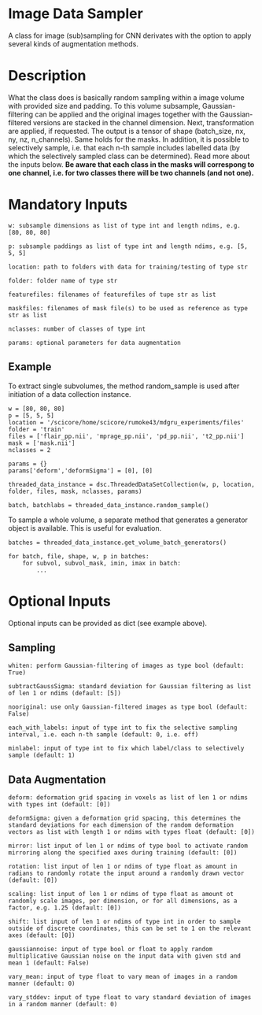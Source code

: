# Image Data Sampler
A class for image (sub)sampling for CNN derivates with the option to apply several kinds of augmentation methods.

Description
===========

What the class does is basically random sampling within a image volume with provided size and padding. To this volume subsample, Gaussian-filtering can be applied and the original images together with the Gaussian-filtered versions are stacked in the channel dimension. Next, transformation are applied, if requested. The output is a tensor of shape (batch_size, nx, ny, nz, n_channels). Same holds for the masks. In addition, it is possible to selectively sample, i.e. that each n-th sample includes labelled data (by which the selectively sampled class can be determined). Read more about the inputs below.
**Be aware that each class in the masks will correspong to one channel, i.e. for two classes there will be two channels (and not one).**


Mandatory Inputs
================



    w: subsample dimensions as list of type int and length ndims, e.g. [80, 80, 80]
    
    p: subsample paddings as list of type int and length ndims, e.g. [5, 5, 5]
    
    location: path to folders with data for training/testing of type str
    
    folder: folder name of type str
    
    featurefiles: filenames of featurefiles of tupe str as list
    
    maskfiles: filenames of mask file(s) to be used as reference as type str as list
    
    nclasses: number of classes of type int
    
    params: optional parameters for data augmentation
    
    
Example
-------

To extract single subvolumes, the method random_sample is used after initiation of a data collection instance.

    w = [80, 80, 80]
    p = [5, 5, 5]
    location = '/scicore/home/scicore/rumoke43/mdgru_experiments/files'
    folder = 'train'
    files = ['flair_pp.nii', 'mprage_pp.nii', 'pd_pp.nii', 't2_pp.nii']
    mask = ['mask.nii']
    nclasses = 2
    
    params = {}
    params['deform','deformSigma'] = [0], [0]
    
    threaded_data_instance = dsc.ThreadedDataSetCollection(w, p, location, folder, files, mask, nclasses, params)
    
    batch, batchlabs = threaded_data_instance.random_sample()
    
To sample a whole volume, a separate method that generates a generator object is available. This is useful for evaluation.

    batches = threaded_data_instance.get_volume_batch_generators()
    
    for batch, file, shape, w, p in batches:
        for subvol, subvol_mask, imin, imax in batch:
            ...
            
            
Optional Inputs
===============

Optional inputs can be provided as dict (see example above).
    
Sampling
--------

    whiten: perform Gaussian-filtering of images as type bool (default: True)
    
    subtractGaussSigma: standard deviation for Gaussian filtering as list of len 1 or ndims (default: [5])
    
    nooriginal: use only Gaussian-filtered images as type bool (default: False)
    
    each_with_labels: input of type int to fix the selective sampling interval, i.e. each n-th sample (default: 0, i.e. off)
    
    minlabel: input of type int to fix which label/class to selectively sample (default: 1)
    
Data Augmentation
------------------

    deform: deformation grid spacing in voxels as list of len 1 or ndims with types int (default: [0])
    
    deformSigma: given a deformation grid spacing, this determines the standard deviations for each dimension of the random deformation vectors as list with length 1 or ndims with types float (default: [0])
    
    mirror: list input of len 1 or ndims of type bool to activate random mirroring along the specified axes during training (default: [0])
    
    rotation: list input of len 1 or ndims of type float as amount in radians to randomly rotate the input around a randomly drawn vector (default: [0])
    
    scaling: list input of len 1 or ndims of type float as amount ot randomly scale images, per dimension, or for all dimensions, as a factor, e.g. 1.25 (default: [0])
    
    shift: list input of len 1 or ndims of type int in order to sample outside of discrete coordinates, this can be set to 1 on the relevant axes (default: [0])
    
    gaussiannoise: input of type bool or float to apply random multiplicative Gaussian noise on the input data with given std and mean 1 (default: False)
    
    vary_mean: input of type float to vary mean of images in a random manner (default: 0)
    
    vary_stddev: input of type float to vary standard deviation of images in a random manner (default: 0)
